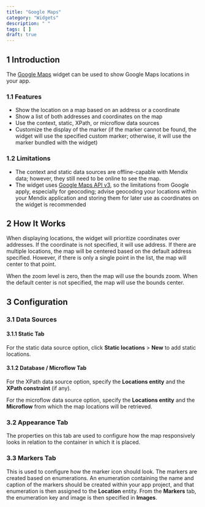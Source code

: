 ```yaml
---
title: "Google Maps"
category: "Widgets"
description: " "
tags: [ ]
draft: true
---
```


## 1 Introduction

The [Google Maps](https://appstore.home.mendix.com/link/app/48911/) widget can be used to show Google Maps locations in your app.

### 1.1 Features

* Show the location on a map based on an address or a coordinate
* Show a list of both addresses and coordinates on the map
* Use the context, static, XPath, or microflow data sources
* Customize the display of the marker (if the marker cannot be found, the widget will use the specified custom marker; otherwise, it will use the marker bundled with the widget)

### 1.2 Limitations

* The context and static data sources are offline-capable with Mendix data; however, they still need to be online to see the map.
* The widget uses [Google Maps API v3](https://developers.google.com/maps/documentation/javascript/reference/), so the limitations from Google apply, especially for geocoding; advise geocoding your locations within your Mendix application and storing them for later use as coordinates on the widget is recommended

## 2 How It Works

When displaying locations, the widget will prioritize coordinates over addresses. If the coordinate is not specified, it will use address. If there are multiple locations, the map will be centered based on the default address specified. However, if there is only a single point in the list, the map will center to that point.

When the zoom level is zero, then the map will use the bounds zoom. When the default center is not specified, the map will use the bounds center.

## 3 Configuration

### 3.1 Data Sources

#### 3.1.1 Static Tab

For the static data source option, click **Static locations** > **New** to add static locations.

#### 3.1.2 Database / Microflow Tab

For the XPath data source option, specify the **Locations entity** and the **XPath constraint** (if any).

For the microflow data source option, specify the **Locations entity** and the **Microflow** from which the map locations will be retrieved.

### 3.2 Appearance Tab

The properties on this tab are used to configure how the map responsively looks in relation to the container in which it is placed.

### 3.3 Markers Tab

This is used to configure how the marker icon should look. The markers are created based on enumerations. An enumeration containing the name and caption of the markers should be created within your app project, and that enumeration is then assigned to the **Location** entity. From the **Markers** tab, the enumeration key and image is then specified in **Images**.
